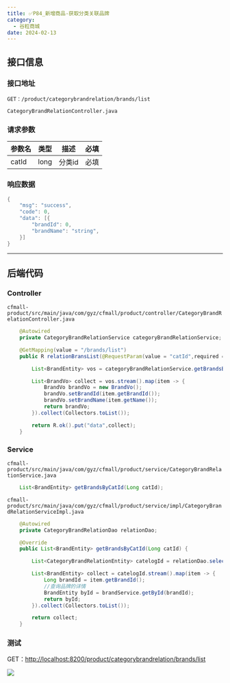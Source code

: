 ```yaml
---
title: ✅P84_新增商品-获取分类关联品牌
category:
  - 谷粒商城
date: 2024-02-13
---
```


<!-- more -->

## 接口信息

### 接口地址

`GET：/product/categorybrandrelation/brands/list`

`CategoryBrandRelationController.java`

### 请求参数
| 参数名 | 类型 | 描述 | 必填 |
| --- | --- | --- | --- |
| catId | long | 分类id | 必填 |


### 响应数据

```java
{
	"msg": "success",
	"code": 0,
	"data": [{
		"brandId": 0,
		"brandName": "string",
	}]
}
```

---

## 后端代码

### Controller

`cfmall-product/src/main/java/com/gyz/cfmall/product/controller/CategoryBrandRelationController.java`

```java
    @Autowired
    private CategoryBrandRelationService categoryBrandRelationService;

	@GetMapping(value = "/brands/list")
    public R relationBransList(@RequestParam(value = "catId",required = true) Long catId) {

        List<BrandEntity> vos = categoryBrandRelationService.getBrandsByCatId(catId);

        List<BrandVo> collect = vos.stream().map(item -> {
            BrandVo brandVo = new BrandVo();
            brandVo.setBrandId(item.getBrandId());
            brandVo.setBrandName(item.getName());
            return brandVo;
        }).collect(Collectors.toList());

        return R.ok().put("data",collect);
    }
```

### Service

`cfmall-product/src/main/java/com/gyz/cfmall/product/service/CategoryBrandRelationService.java`

```java
    List<BrandEntity> getBrandsByCatId(Long catId);
```

`cfmall-product/src/main/java/com/gyz/cfmall/product/service/impl/CategoryBrandRelationServiceImpl.java`

```java
    @Autowired
    private CategoryBrandRelationDao relationDao;

	@Override
    public List<BrandEntity> getBrandsByCatId(Long catId) {

        List<CategoryBrandRelationEntity> catelogId = relationDao.selectList(new QueryWrapper<CategoryBrandRelationEntity>().eq("catelog_id", catId));

        List<BrandEntity> collect = catelogId.stream().map(item -> {
            Long brandId = item.getBrandId();
            //查询品牌的详情
            BrandEntity byId = brandService.getById(brandId);
            return byId;
        }).collect(Collectors.toList());

        return collect;
    }
```

### 测试

GET：[http://localhost:8200/product/categorybrandrelation/brands/list](http://localhost:8200/product/categorybrandrelation/brands/list)

![](https://cfmall-hello.oss-cn-beijing.aliyuncs.com/img/202311/202311212023240.png#id=YTrd0&originHeight=681&originWidth=670&originalType=binary&ratio=1&rotation=0&showTitle=false&status=done&style=none&title=)
